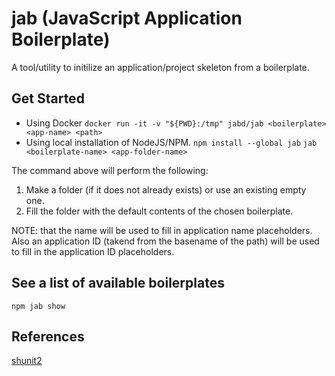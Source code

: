 # jab (JavaScript Application Boilerplate)

A tool/utility to initilize an application/project skeleton from a boilerplate.

## Get Started

* Using Docker
  `docker run -it -v "${PWD}:/tmp" jabd/jab <boilerplate> <app-name> <path>`
* Using local installation of NodeJS/NPM.
  `npm install --global jab`
  `jab <boilerplate-name> <app-folder-name>`

The command above will perform the following:

1. Make a folder (if it does not already exists) or use an existing empty one.
2. Fill the folder with the default contents of the chosen boilerplate.

NOTE: that the name will be used to fill in application name placeholders. Also
an application ID (takend from the basename of the path) will be used to fill
in the application ID placeholders.

## See a list of available boilerplates

`npm jab show`

## References

[shunit2](https://github.com/kward/shunit2)
